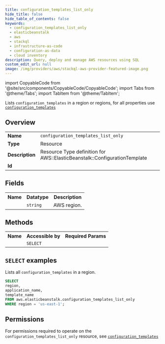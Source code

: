```yaml
---
title: configuration_templates_list_only
hide_title: false
hide_table_of_contents: false
keywords:
  - configuration_templates_list_only
  - elasticbeanstalk
  - aws
  - stackql
  - infrastructure-as-code
  - configuration-as-data
  - cloud inventory
description: Query, deploy and manage AWS resources using SQL
custom_edit_url: null
image: /img/providers/aws/stackql-aws-provider-featured-image.png
---
```


import CopyableCode from '@site/src/components/CopyableCode/CopyableCode';
import Tabs from '@theme/Tabs';
import TabItem from '@theme/TabItem';

Lists <code>configuration_templates</code> in a region or regions, for all properties use <a href="/providers/aws/serviceName/configuration_templates/"><code>configuration_templates</code></a>

## Overview
<table><tbody>
<tr><td><b>Name</b></td><td><code>configuration_templates_list_only</code></td></tr>
<tr><td><b>Type</b></td><td>Resource</td></tr>
<tr><td><b>Description</b></td><td>Resource Type definition for AWS::ElasticBeanstalk::ConfigurationTemplate</td></tr>
<tr><td><b>Id</b></td><td><CopyableCode code="aws.elasticbeanstalk.configuration_templates_list_only" /></td></tr>
</tbody></table>

## Fields
<table><tbody><tr><th>Name</th><th>Datatype</th><th>Description</th></tr><tr><td><CopyableCode code="region" /></td><td><code>string</code></td><td>AWS region.</td></tr>
</tbody></table>

## Methods

<table><tbody>
  <tr>
    <th>Name</th>
    <th>Accessible by</th>
    <th>Required Params</th>
  </tr>
  <tr>
    <td><CopyableCode code="list_resources" /></td>
    <td><code>SELECT</code></td>
    <td><CopyableCode code="region" /></td>
  </tr>
</tbody></table>

## `SELECT` examples
Lists all <code>configuration_templates</code> in a region.
```sql
SELECT
region,
application_name,
template_name
FROM aws.elasticbeanstalk.configuration_templates_list_only
WHERE region = 'us-east-1';
```


## Permissions

For permissions required to operate on the <code>configuration_templates_list_only</code> resource, see <a href="/providers/aws/elasticbeanstalk/configuration_templates/#permissions"><code>configuration_templates</code></a>

